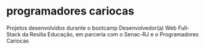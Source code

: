 # programadores cariocas
Projetos desenvolvidos durante o bootcamp Desenvolvedor(a) Web Full-Stack da Resilia Educação, em parceria com o Senac-RJ e o Programadores Cariocas
